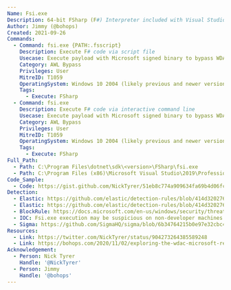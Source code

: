 ```yaml
---
Name: Fsi.exe
Description: 64-bit FSharp (F#) Interpreter included with Visual Studio and DotNet Core SDK.
Author: Jimmy (@bohops)
Created: 2021-09-26
Commands:
  - Command: fsi.exe {PATH:.fsscript}
    Description: Execute F# code via script file
    Usecase: Execute payload with Microsoft signed binary to bypass WDAC policies
    Category: AWL Bypass
    Privileges: User
    MitreID: T1059
    OperatingSystem: Windows 10 2004 (likely previous and newer versions as well)
    Tags:
      - Execute: FSharp
  - Command: fsi.exe
    Description: Execute F# code via interactive command line
    Usecase: Execute payload with Microsoft signed binary to bypass WDAC policies
    Category: AWL Bypass
    Privileges: User
    MitreID: T1059
    OperatingSystem: Windows 10 2004 (likely previous and newer versions as well)
    Tags:
      - Execute: FSharp
Full_Path:
  - Path: C:\Program Files\dotnet\sdk\<version>\FSharp\fsi.exe
  - Path: C:\Program Files (x86)\Microsoft Visual Studio\2019\Professional\Common7\IDE\CommonExtensions\Microsoft\FSharp\fsi.exe
Code_Sample:
  - Code: https://gist.github.com/NickTyrer/51eb8c774a909634fa69b4d06fc79ae1
Detection:
  - Elastic: https://github.com/elastic/detection-rules/blob/414d32027632a49fb239abb8fbbb55d3fa8dd861/rules/windows/defense_evasion_unusual_process_network_connection.toml
  - Elastic: https://github.com/elastic/detection-rules/blob/414d32027632a49fb239abb8fbbb55d3fa8dd861/rules/windows/defense_evasion_network_connection_from_windows_binary.toml
  - BlockRule: https://docs.microsoft.com/en-us/windows/security/threat-protection/windows-defender-application-control/microsoft-recommended-block-rules
  - IOC: Fsi.exe execution may be suspicious on non-developer machines
  - Sigma: https://github.com/SigmaHQ/sigma/blob/6b34764215b0e97e32cbc4c6325fc933d2695c3a/rules/windows/process_creation/proc_creation_win_lolbin_fsharp_interpreters.yml
Resources:
  - Link: https://twitter.com/NickTyrer/status/904273264385589248
  - Link: https://bohops.com/2020/11/02/exploring-the-wdac-microsoft-recommended-block-rules-part-ii-wfc-fsi/
Acknowledgement:
  - Person: Nick Tyrer
    Handle: '@NickTyrer'
  - Person: Jimmy
    Handle: '@bohops'
---
```

